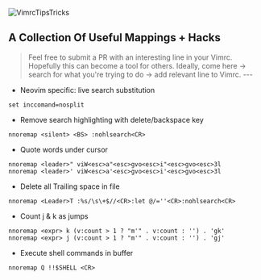 ![VimrcTipsTricks](https://cdn-images-1.medium.com/max/2000/1*n4hLwVDtv4ywXxGuTaipbw.png)

## A Collection Of Useful Mappings + Hacks

> Feel free to submit a PR with an interesting line in your Vimrc. Hopefully this can become a tool for others. Ideally, come here -> search for what you're trying to do -> add relevant line to Vimrc.
    ---


* Neovim specific: live search substitution
```vimL
set inccomand=nosplit
```

* Remove search highlighting with delete/backspace key
```vimL
nnoremap <silent> <BS> :nohlsearch<CR>
```

* Quote words under cursor
```vimL
nnoremap <leader>" viW<esc>a"<esc>gvo<esc>i"<esc>gvo<esc>3l
nnoremap <leader>' viW<esc>a'<esc>gvo<esc>i'<esc>gvo<esc>3l
```

* Delete all Trailing space in file
```vimL
nnoremap <Leader>T :%s/\s\+$//<CR>:let @/=''<CR>:nohlsearch<CR>
```

* Count j & k as jumps
```vimL
nnoremap <expr> k (v:count > 1 ? "m'" . v:count : '') . 'gk'
nnoremap <expr> j (v:count > 1 ? "m'" . v:count : '') . 'gj'
```

* Execute shell commands in buffer
```vimL
nnoremap Q !!$SHELL <CR>
```
